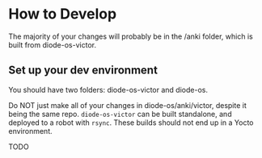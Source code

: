 
# How to Develop

The majority of your changes will probably be in the /anki folder, which is built from diode-os-victor.

## Set up your dev environment

You should have two folders: diode-os-victor and diode-os.

Do NOT just make all of your changes in diode-os/anki/victor, despite it being the same repo. `diode-os-victor` can be built standalone, and deployed to a robot with `rsync`. These builds should not end up in a Yocto environment.

TODO

